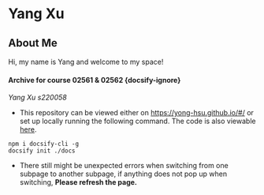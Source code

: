 # Yang Xu

## About Me

Hi, my name is Yang and welcome to my space!
<!-- I aspire to learn more about computer graphics. And I am always looking for new opportunities to learn and grow in this field. -->

<!-- ## My Skills

- [Skill 1]
- [Skill 2]
- [Skill 3]

## My Projects

Here are a few of the projects I have worked on:

- [Project 1]
- [Project 2]
- [Project 3]

## Contact Me

If you would like to get in touch with me, you can reach me at [Your Email] or through any of the following social media platforms:

- [Link to Your LinkedIn]
- [Link to Your Twitter]
- [Link to Your Facebook] -->

#### Archive for course 02561 & 02562 {docsify-ignore}

*Yang Xu s220058*

- This repository can be viewed either on https://yong-hsu.github.io/#/ or set up locally running the following command. The code is also viewable [here](https://github.com/Yong-Hsu/Yong-Hsu.github.io).

```shell
npm i docsify-cli -g
docsify init ./docs
```

- There still might be unexpected errors when switching from one subpage to another subpage, if anything does not pop up when switching, **Please refresh the page.**

<!-- <iframe width="640" height="360" frameborder="0" src="https://www.shadertoy.com/embed/cstSz7?gui=true&t=10&paused=true&muted=false" allowfullscreen></iframe> -->